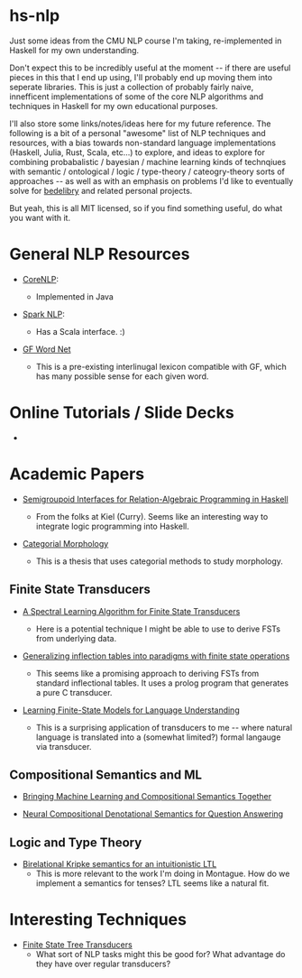 # hs-nlp

Just some ideas from the CMU NLP course I'm taking, re-implemented in Haskell for my own understanding.

Don't expect this to be incredibly useful at the moment -- if there are useful pieces in this that I end up using, I'll probably end up moving them into seperate libraries. This is just a collection of probably fairly naive, innefficent implementations of some of the core NLP algorithms and techniques in Haskell for my own educational purposes.

I'll also store some links/notes/ideas here for my future reference. The following is a bit of a personal "awesome" list of NLP techniques and resources, with a bias towards non-standard language implementations (Haskell, Julia, Rust, Scala, etc...) to explore,
and ideas to explore for combining probabalistic / bayesian / machine learning kinds of technqiues with semantic / ontological / logic / type-theory / cateogry-theory sorts of approaches -- as well as with an emphasis on problems I'd like to eventually solve for [bedelibry](https://github.com/Sintrastes/bedelibry-app) and related personal projects.

But yeah, this is all MIT licensed, so if you find something useful, do what you want with it. 

# General NLP Resources

 * [CoreNLP](https://stanfordnlp.github.io/CoreNLP/): 
    * Implemented in Java
 * [Spark NLP](https://nlp.johnsnowlabs.com/): 
    * Has a Scala interface. :)
    
 * [GF Word Net](https://cloud.grammaticalframework.org/wordnet/gf-wordnet-help.html)
    * This is a pre-existing interlinugal lexicon compatible with GF, which has many possible sense for each given word.

# Online Tutorials / Slide Decks

  * 

# Academic Papers

 * [Semigroupoid Interfaces for Relation-Algebraic Programming in Haskell](https://link.springer.com/chapter/10.1007/11828563_16)
    * From the folks at Kiel (Curry). Seems like an interesting way to integrate logic programming into Haskell.
    
 * [Categorial Morphology](file:///Users/nathan/Downloads/10.4324_9781315857442_previewpdf.pdf)
    * This is a thesis that uses categorial methods to study morphology.
    
## Finite State Transducers

 * [A Spectral Learning Algorithm for Finite State Transducers](https://borjaballe.github.io/papers/ecml11.pdf)
   * Here is a potential technique I might be able to use to derive FSTs from underlying data.
 
 * [Generalizing inflection tables into paradigms with finite state operations](https://web.stanford.edu/group/cslipublications/cslipublications/koskenniemi-festschrift/2-carlson.pdf)
   * This seems like a promising approach to deriving FSTs from standard inflectional tables. It uses a prolog program that generates
    a pure C transducer.
    
 * [Learning Finite-State Models for Language Understanding](https://aclanthology.org/W98-1307.pdf)
   * This is a surprising application of transducers to me -- where natural language is translated into a (somewhat limited?) formal langauge via transducer. 

## Compositional Semantics and ML

 * [Bringing Machine Learning and Compositional Semantics Together](https://web.stanford.edu/~cgpotts/manuscripts/liang-potts-semantics.pdf)

 * [Neural Compositional Denotational Semantics for Question Answering](https://aclanthology.org/D18-1239.pdf)

## Logic and Type Theory
 * [Birelational Kripke semantics for an intuitionistic LTL](https://citeseerx.ist.psu.edu/viewdoc/download?doi=10.1.1.561.4232&rep=rep1&type=pdf)
    * This is more relevant to the work I'm doing in Montague. How do we implement a semantics for tenses? LTL seems like a natural fit.

# Interesting Techniques

 * [Finite State Tree Transducers](https://home.uni-leipzig.de/gkobele/courses/2018.WS/CompLing/DTT.html) 
    * What sort of NLP tasks might this be good for? What advantage do they have over regular transducers? 
